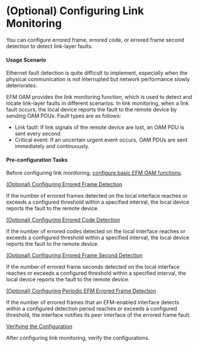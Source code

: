 (Optional) Configuring Link Monitoring
======================================

You can configure errored frame, errored code, or errored frame second detection to detect link-layer faults.

#### Usage Scenario

Ethernet fault detection is quite difficult to implement, especially when the physical communication is not interrupted but network performance slowly deteriorates.

EFM OAM provides the link monitoring function, which is used to detect and locate link-layer faults in different scenarios. In link monitoring, when a link fault occurs, the local device reports the fault to the remote device by sending OAM PDUs. Fault types are as follows:

* Link fault: If link signals of the remote device are lost, an OAM PDU is sent every second.
* Critical event: If an uncertain urgent event occurs, OAM PDUs are sent immediately and continuously.


#### Pre-configuration Tasks

Before configuring link monitoring, [configure basic EFM OAM functions](dc_vrp_efm_cfg_2003.html).


[(Optional) Configuring Errored Frame Detection](../../../../software/nev8r10_vrpv8r16/user/vrp/dc_vrp_efm_cfg_2012.html)

If the number of errored frames detected on the local interface reaches or exceeds a configured threshold within a specified interval, the local device reports the fault to the remote device.

[(Optional) Configuring Errored Code Detection](../../../../software/nev8r10_vrpv8r16/user/vrp/dc_vrp_efm_cfg_2013.html)

If the number of errored codes detected on the local interface reaches or exceeds a configured threshold within a specified interval, the local device reports the fault to the remote device.

[(Optional) Configuring Errored Frame Second Detection](../../../../software/nev8r10_vrpv8r16/user/vrp/dc_vrp_efm_cfg_2014.html)

If the number of errored frame seconds detected on the local interface reaches or exceeds a configured threshold within a specified interval, the local device reports the fault to the remote device.

[(Optional) Configuring Periodic EFM Errored Frame Detection](../../../../software/nev8r10_vrpv8r16/user/vrp/dc_vrp_efm_cfg_2036.html)

If the number of errored frames that an EFM-enabled interface detects within a configured detection period reaches or exceeds a configured threshold, the interface notifies its peer interface of the errored frame fault.

[Verifying the Configuration](../../../../software/nev8r10_vrpv8r16/user/vrp/dc_vrp_efm_cfg_2016.html)

After configuring link monitoring, verify the configurations.